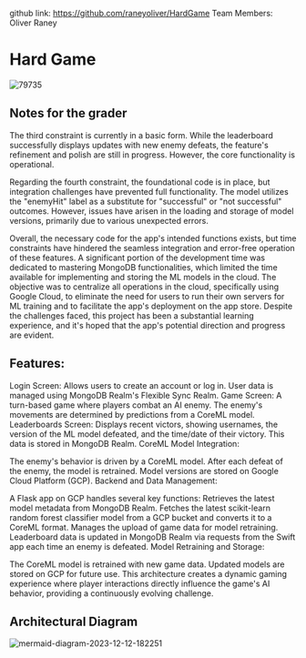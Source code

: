 github link: https://github.com/raneyoliver/HardGame
Team Members: Oliver Raney

# Hard Game

![79735](https://github.com/raneyoliver/HardGame/assets/40372643/9a45c0bb-fcf0-46b1-a6c0-bf907ccd90ed)

## Notes for the grader

The third constraint is currently in a basic form. While the leaderboard successfully displays updates with new enemy defeats, the feature's refinement and polish are still in progress. However, the core functionality is operational.

Regarding the fourth constraint, the foundational code is in place, but integration challenges have prevented full functionality. The model utilizes the "enemyHit" label as a substitute for "successful" or "not successful" outcomes. However, issues have arisen in the loading and storage of model versions, primarily due to various unexpected errors.

Overall, the necessary code for the app's intended functions exists, but time constraints have hindered the seamless integration and error-free operation of these features. A significant portion of the development time was dedicated to mastering MongoDB functionalities, which limited the time available for implementing and storing the ML models in the cloud. The objective was to centralize all operations in the cloud, specifically using Google Cloud, to eliminate the need for users to run their own servers for ML training and to facilitate the app's deployment on the app store. Despite the challenges faced, this project has been a substantial learning experience, and it's hoped that the app's potential direction and progress are evident.


## Features:

Login Screen: Allows users to create an account or log in. User data is managed using MongoDB Realm's Flexible Sync Realm.
Game Screen: A turn-based game where players combat an AI enemy. The enemy's movements are determined by predictions from a CoreML model.
Leaderboards Screen: Displays recent victors, showing usernames, the version of the ML model defeated, and the time/date of their victory. This data is stored in MongoDB Realm.
CoreML Model Integration:

The enemy's behavior is driven by a CoreML model.
After each defeat of the enemy, the model is retrained.
Model versions are stored on Google Cloud Platform (GCP).
Backend and Data Management:

A Flask app on GCP handles several key functions:
Retrieves the latest model metadata from MongoDB Realm.
Fetches the latest scikit-learn random forest classifier model from a GCP bucket and converts it to a CoreML format.
Manages the upload of game data for model retraining.
Leaderboard data is updated in MongoDB Realm via requests from the Swift app each time an enemy is defeated.
Model Retraining and Storage:

The CoreML model is retrained with new game data.
Updated models are stored on GCP for future use.
This architecture creates a dynamic gaming experience where player interactions directly influence the game's AI behavior, providing a continuously evolving challenge.

## Architectural Diagram

![mermaid-diagram-2023-12-12-182251](https://github.com/raneyoliver/HardGame/assets/40372643/a87ebf39-0d7e-4735-9c24-ca9c94f4b629)
